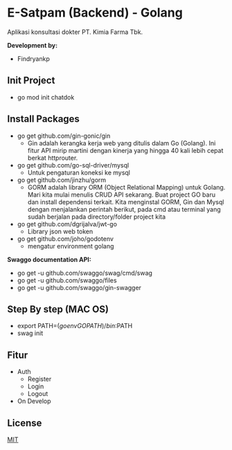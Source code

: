 # E-Satpam (Backend) - Golang
Aplikasi konsultasi dokter PT. Kimia Farma Tbk.

**Development by:** 
- Findryankp

## Init Project
- go mod init chatdok

## Install Packages
* go get github.com/gin-gonic/gin
  - Gin adalah kerangka kerja web yang ditulis dalam Go (Golang). Ini fitur API mirip martini dengan kinerja yang hingga 40 kali lebih cepat berkat httprouter.
* go get github.com/go-sql-driver/mysql
  - Untuk pengaturan koneksi ke mysql
* go get github.com/jinzhu/gorm
  - GORM adalah library ORM (Object Relational Mapping) untuk Golang. Mari kita mulai menulis CRUD API sekarang. Buat project GO baru dan install dependensi terkait. Kita menginstal GORM, Gin dan Mysql dengan menjalankan perintah berikut, pada cmd atau terminal yang sudah berjalan pada directory/folder project kita
* go get github.com/dgrijalva/jwt-go
  - Library json web token
* go get github.com/joho/godotenv
  - mengatur environment golang

**Swaggo documentation API:** 
* go get -u github.com/swaggo/swag/cmd/swag
* go get -u github.com/swaggo/files
* go get -u github.com/swaggo/gin-swagger

## Step By step (MAC OS)
- export PATH=$(go env GOPATH)/bin:$PATH
- swag init

## Fitur
* Auth
   - Register
   - Login
   - Logout
* On Develop

## License
[MIT](https://choosealicense.com/licenses/mit/)